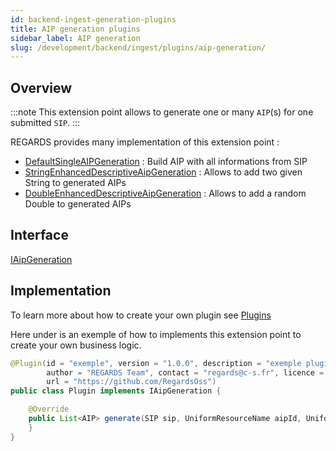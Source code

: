 ```yaml
---
id: backend-ingest-generation-plugins
title: AIP generation plugins
sidebar_label: AIP generation
slug: /development/backend/ingest/plugins/aip-generation/
---
```



## Overview

:::note
This extension point allows to generate one or many `AIP`(s) for one submitted `SIP`.
:::

REGARDS provides many implementation of this extension point :
 - [DefaultSingleAIPGeneration](https://github.com/RegardsOss/regards-ingest/blob/master/ingest/ingest-service/src/main/java/fr/cnes/regards/modules/ingest/service/plugin/DefaultSingleAIPGeneration.java) : Build AIP with all informations from SIP
 - [StringEnhancedDescriptiveAipGeneration](https://github.com/RegardsOss/regards-plugins/tree/master/ingest-plugins/enhanced-descriptive-aip-generation/src/main/java/fr/cnes/regards/modules/ingest/plugins) : Allows to add two given String to generated AIPs
 - [DoubleEnhancedDescriptiveAipGeneration](https://github.com/RegardsOss/regards-plugins/blob/master/ingest-plugins/enhanced-descriptive-aip-generation/src/main/java/fr/cnes/regards/modules/ingest/plugins/DoubleEnhancedDescriptiveAipGeneration.java) : Allows to add a random Double to generated AIPs


## Interface

   [IAipGeneration](https://github.com/RegardsOss/regards-ingest/blob/master/ingest/ingest-domain/src/main/java/fr/cnes/regards/modules/ingest/domain/plugin/IAipGeneration.java)

## Implementation

To learn more about how to create your own plugin see [Plugins](../../../framework/modules/plugins/)

Here under is an exemple of how to implements this extension point to create your own business logic.

```java
@Plugin(id = "exemple", version = "1.0.0", description = "exemple plugin",
        author = "REGARDS Team", contact = "regards@c-s.fr", licence = "LGPLv3.0", owner = "CSSI",
        url = "https://github.com/RegardsOss")
public class Plugin implements IAipGeneration {

    @Override
    public List<AIP> generate(SIP sip, UniformResourceName aipId, UniformResourceName sipId, String providerId) {
    }
}
```
